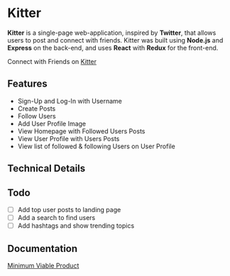 # Kitter

**Kitter** is a single-page web-application, inspired by **Twitter**, that allows users to post and connect with friends. Kitter was built using **Node.js** and **Express** on the back-end, and uses **React** with **Redux** for the front-end.

Connect with Friends on [Kitter](https://kitter-club.herokuapp.com/)

## Features
 * Sign-Up and Log-In with Username
 * Create Posts
 * Follow Users
 * Add User Profile Image
 * View Homepage with Followed Users Posts 
 * View User Profile with Users Posts
 * View list of followed & following Users on User Profile

## Technical Details

## Todo
  - [ ] Add top user posts to landing page
  - [ ] Add a search to find users
  - [ ] Add hashtags and show trending topics

## Documentation
[Minimum Viable Product](./docs/README.md)
